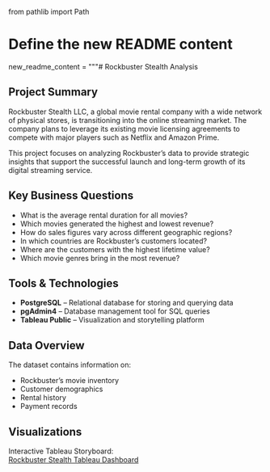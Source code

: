 from pathlib import Path

# Define the new README content
new_readme_content = """# Rockbuster Stealth Analysis  

## Project Summary  
Rockbuster Stealth LLC, a global movie rental company with a wide network of physical stores, is transitioning into the online streaming market. The company plans to leverage its existing movie licensing agreements to compete with major players such as Netflix and Amazon Prime.  

This project focuses on analyzing Rockbuster’s data to provide strategic insights that support the successful launch and long-term growth of its digital streaming service.  

## Key Business Questions  
- What is the average rental duration for all movies?  
- Which movies generated the highest and lowest revenue?  
- How do sales figures vary across different geographic regions?  
- In which countries are Rockbuster’s customers located?  
- Where are the customers with the highest lifetime value?  
- Which movie genres bring in the most revenue?  

## Tools & Technologies  
- **PostgreSQL** – Relational database for storing and querying data  
- **pgAdmin4** – Database management tool for SQL queries  
- **Tableau Public** – Visualization and storytelling platform  

## Data Overview  
The dataset contains information on:  
- Rockbuster’s movie inventory  
- Customer demographics  
- Rental history  
- Payment records  

## Visualizations  
Interactive Tableau Storyboard:  
[Rockbuster Stealth Tableau Dashboard](https://public.tableau.com/views/Task_3_10SQL_17501078087510/Story1?:language=en-US&publish=yes&:sid=&:redirect=auth&:display_count=n&:origin=viz_share_link)  


